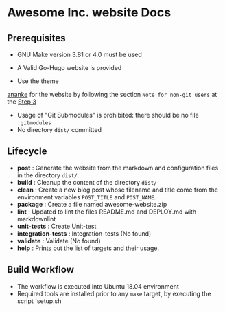 # Awesome Inc. website Docs

## Prerequisites

- GNU Make version 3.81 or 4.0 must be used
- A Valid Go-Hugo website is provided

- Use the theme

[ananke](https://intranet.hbtn.io/rltoken/SKy0HBhQWAtro1AlK8FVug "ananke")
for the website by following the section `Note for non-git users` at the
[Step 3](https://intranet.hbtn.io/rltoken/nw0c87DBiUJyagTXw9z4Ig "Step 3")

- Usage of "Git Submodules" is prohibited: there should be no file `.gitmodules`
- No directory `dist/` committed

## Lifecycle

- **post**  : Generate the website from the markdown and configuration files in
the directory  `dist/`.
- **build**  : Cleanup the content of the directory  `dist/`
- **clean**  : Create a new blog post whose filename and title come from
the environment variables  `POST_TITLE`  and  `POST_NAME`.
- **package**  : Create a file named awesome-website.zip
- **lint**  : Updated to lint the files README.md and DEPLOY.md with markdownlint
- **unit-tests**  : Create Unit-test
- **integration-tests**  : Integration-tests (No found)
- **validate**  : Validate (No found)
- **help**  : Prints out the list of targets and their usage.

## Build Workflow

- The workflow is executed into Ubuntu 18.04 environment
- Required tools are installed prior to any  `make`  target, by executing the script
`setup.sh
